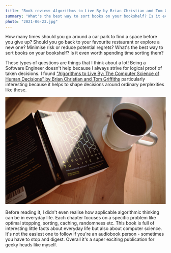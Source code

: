 ```yaml
---
title: "Book review: Algorithms to Live By by Brian Christian and Tom Griffiths"
summary: "What's the best way to sort books on your bookshelf? Is it even worth spending time sorting them? These types of questions are things that I think about a lot! Being a Software Engineer doesn't help because I always strive for logical proof of taken decisions."
photo: "2021-06-23.jpg"
---
```


How many times should you go around a car park to find a space before you give up? Should you go back to your favourite restaurant or explore a new one? Minimise risk or reduce potential regrets? What's the best way to sort books on your bookshelf? Is it even worth spending time sorting them?

These types of questions are things that I think about a lot! Being a Software Engineer doesn't help because I always strive for logical proof of taken decisions. I found ["Algorithms to Live By: The Computer Science of Human Decisions" by Brian Christian and Tom Griffiths](https://www.goodreads.com/book/show/25666050-algorithms-to-live-by) particularly interesting because it helps to shape decisions around ordinary perplexities like these.

![Algorithms to Live By by Brian Christian and Tom Griffiths](2021-06-23-1.jpg)

Before reading it, I didn't even realise how applicable algorithmic thinking can be in everyday life. Each chapter focuses on a specific problem like optimal stopping, sorting, caching, randomness etc. This book is full of interesting little facts about everyday life but also about computer science. It's not the easiest one to follow if you're an audiobook person - sometimes you have to stop and digest. Overall it's a super exciting publication for geeky heads like myself.
